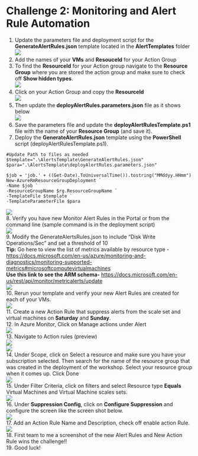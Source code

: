 # Challenge 2: Monitoring and Alert Rule Automation

1. Update the parameters file and deployment script for the **GenerateAlertRules.json** template located in the **AlertTemplates** folder<br/>
   <img src="images/temp.jpg"/><br/>
2. Add the names of your **VMs** and **ResouceId** for your Action Group<br/>
3. To find the **ResourceId** for your Action group navigate to the **Resource Group** where you are stored the action group and make sure to check off **Show hidden types**.<br/>
   <img src="images/temp1.jpg"/><br/>
4. Click on your Action Group and copy the **ResourceId**<br/> 
   <img src="images/temp2.jpg"/><br/>
5. Then update the **deployAlertRules.parameters.json** file as it shows below<br/>
   <img src="images/temp3.jpg"/><br/>
6. Save the parameters file and update the **deployAlertRulesTemplate.ps1** file with the name of your **Resource Group** (and save it).<br/>
7. Deploy the **GenerateAlertRules.json** template using the **PowerShell** script (deployAlertRulesTemplate.ps1).<br/>
```
#Update Path to files as needed
$template=".\AlertsTemplate\GenerateAlertRules.json"
$para=".\AlertsTemplate\deployAlertRules.parameters.json"

$job = 'job.' + ((Get-Date).ToUniversalTime()).tostring("MMddyy.HHmm")
New-AzureRmResourceGroupDeployment `
-Name $job `
-ResourceGroupName $rg.ResourceGroupName `
-TemplateFile $template `
-TemplateParameterFile $para
```
   <img src="images/temp4.jpg"/><br/> 
8. Verify you have new Monitor Alert Rules in the Portal or from the command line (sample command is in the deployment script)<br/>
   <img src="images/temp5.jpg"/><br/>
9. Modify the GenerateAlertsRules.json to include “Disk Write Operations/Sec” and set a threshold of 10<br/>
**Tip:** Go here to view the list of metrics available by resource type - https://docs.microsoft.com/en-us/azure/monitoring-and-diagnostics/monitoring-supported-metrics#microsoftcomputevirtualmachines<br/>
**Use this link to see the ARM schema-** https://docs.microsoft.com/en-us/rest/api/monitor/metricalerts/update<br/>
   <img src="images/temp7.jpg"/><br/>
10. Rerun your template and verify your new Alert Rules are created for each of your VMs.<br/>
   <img src="images/temp6.jpg"/><br/>
11. Create a new Action Rule that suppress alerts from the scale set and virtual machines on **Saturday** and **Sunday**.<br/>
12. In Azure Monitor, Click on Manage actions under Alert<br/>
   <img src="images/ag.jpg"/><br/>
13. Navigate to Action rules (preview)<br/>
   <img src="images/ag5.jpg"/><br/>
   <img src="images/ag6.jpg"/><br/>
14. Under Scope, click on Select a resource and make sure you have your subscription selected. Then search for the name of the resource group that was created in the deployment of the workshop. Select your resource group when it comes up. Click Done<br/>
   <img src="images/ag4.jpg"/><br/>
15. Under Filter Criteria, click on filters and select Resource type **Equals** Virtual Machines and Virtual Machine scales sets.<br/>
   <img src="images/ag7.jpg"/><br/>
16. Under **Suppression Config**, click on **Configure Suppression** and configure the screen like the screen shot below.<br/>
   <img src="images/ag8.jpg"/><br/>
17. Add an Action Rule Name and Description, check off enable action Rule.<br/>
   <img src="images/ag9.jpg"/><br/>
18. First team to me a screenshot of the new Alert Rules and New Action Rule wins the challenge!!<br/>
19. Good luck!<br/>
